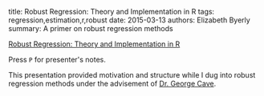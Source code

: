 title: Robust Regression: Theory and Implementation in R
tags: regression,estimation,r,robust
date: 2015-03-13
authors: Elizabeth Byerly
summary: A primer on robust regression methods

[Robust Regression: Theory and Implementation in R]({filename}/presentations/robust-regression.html)

Press `P` for presenter's notes.

This presentation provided motivation and structure while I dug into robust
regression methods under the advisement of [Dr. George Cave](https://www.linkedin.com/in/george-cave-a1070878).
